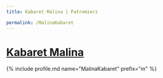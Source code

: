 ```yaml
---
title: Kabaret Malina | Patromierz

permalink: /MalinaKabaret
---
```


# [Kabaret Malina](https://patronite.pl/MalinaKabaret)

{% include profile.md name="MalinaKabaret" prefix="m" %}

